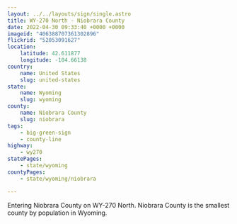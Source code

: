 ```yaml
---
layout: ../../layouts/sign/single.astro
title: WY-270 North - Niobrara County
date: 2022-04-30 09:33:40 +0000 +0000
imageid: "406388707361302896"
flickrid: "52053091627"
location:
    latitude: 42.611877
    longitude: -104.66138
country:
    name: United States
    slug: united-states
state:
    name: Wyoming
    slug: wyoming
county:
    name: Niobrara County
    slug: niobrara
tags:
    - big-green-sign
    - county-line
highway:
    - wy270
statePages:
    - state/wyoming
countyPages:
    - state/wyoming/niobrara

---
```

Entering Niobrara County on WY-270 North.  Niobrara County is the smallest county by population in Wyoming.